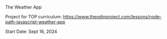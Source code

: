 The Weather App

Project for TOP curriculum: https://www.theodinproject.com/lessons/node-path-javascript-weather-app

Start Date: Sept 16, 2024
